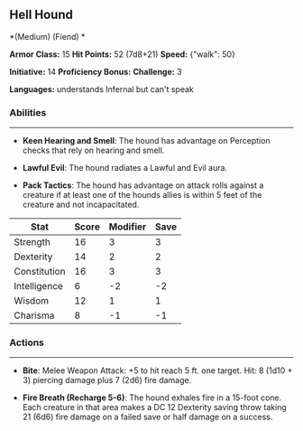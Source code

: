 ## Hell Hound
*(Medium) (Fiend) *

**Armor Class:** 15
**Hit Points:** 52 (7d8+21)
**Speed:** {"walk": 50}

**Initiative:** 14
**Proficiency Bonus:**
**Challenge:** 3

**Languages:** understands Infernal but can't speak

### Abilities
 --- 
- **Keen Hearing and Smell**: The hound has advantage on Perception checks that rely on hearing and smell.

- **Lawful Evil**: The hound radiates a Lawful and Evil aura.

- **Pack Tactics**: The hound has advantage on attack rolls against a creature if at least one of the hounds allies is within 5 feet of the creature and not incapacitated.



| Stat | Score | Modifier | Save |
| ---- | ---- | ---- | ---- |
| Strength | 16 | 3 | 3 |
| Dexterity | 14 | 2 | 2 |
| Constitution | 16 | 3 | 3 |
| Intelligence | 6 | -2 | -2 |
| Wisdom | 12 | 1 | 1 |
| Charisma | 8 | -1 | -1 |

### Actions
 --- 
- **Bite**: Melee Weapon Attack: +5 to hit  reach 5 ft.  one target. Hit: 8 (1d10 + 3) piercing damage plus 7 (2d6) fire damage.

- **Fire Breath (Recharge 5-6)**: The hound exhales fire in a 15-foot cone. Each creature in that area makes a DC 12 Dexterity saving throw  taking 21 (6d6) fire damage on a failed save or half damage on a success.

